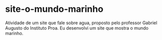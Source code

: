 # site-o-mundo-marinho
Atividade de um site que fale sobre agua, proposto pelo professor Gabriel Augusto do Instituto Proa. Eu desenvolvi um site que mostra o mundo marinho.
